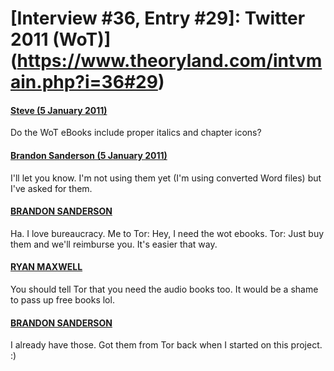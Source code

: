 # [Interview #36, Entry #29]: Twitter 2011 (WoT)](https://www.theoryland.com/intvmain.php?i=36#29)

#### [Steve (5 January 2011)](http://twitter.com/evestay/status/22566337771474944)

Do the WoT eBooks include proper italics and chapter icons?

#### [Brandon Sanderson (5 January 2011)](http://twitter.com/BrandonSandrson/status/22726245066215424)

I'll let you know. I'm not using them yet (I'm using converted Word files) but I've asked for them.

#### [BRANDON SANDERSON](http://twitter.com/BrandonSandrson/status/22789081863815168)

Ha. I love bureaucracy. Me to Tor: Hey, I need the wot ebooks. Tor: Just buy them and we'll reimburse you. It's easier that way.

#### [RYAN MAXWELL](http://twitter.com/Salkand/status/22924995101466624)

You should tell Tor that you need the audio books too. It would be a shame to pass up free books lol.

#### [BRANDON SANDERSON](http://twitter.com/BrandonSandrson/status/22941549394395136)

I already have those. Got them from Tor back when I started on this project. :)

